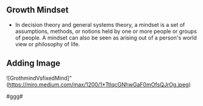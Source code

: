 ## Growth Mindset
* In decision theory and general systems theory, a mindset is a set of assumptions, methods, or notions held by one or more people or groups of people. A mindset can also be seen as arising out of a person's world view or philosophy of life.
## Adding Image
![GrothmindVsfixedMind]"(https://miro.medium.com/max/1200/1*TtlqcGNhwGaF0mOfsQJrOg.jpeg)

#ggg# 
